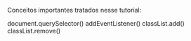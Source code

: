 Conceitos importantes tratados nesse tutorial:

document.querySelector()
addEventListener()
classList.add()
classList.remove()